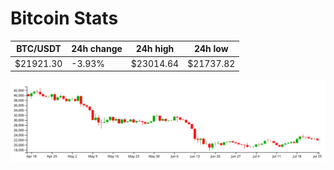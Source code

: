 # Bitcoin Stats

BTC/USDT|24h change|24h high|24h low|
|---|---|---|---|
|$21921.30|-3.93%|$23014.64|$21737.82|

<img src="./chart.svg">
